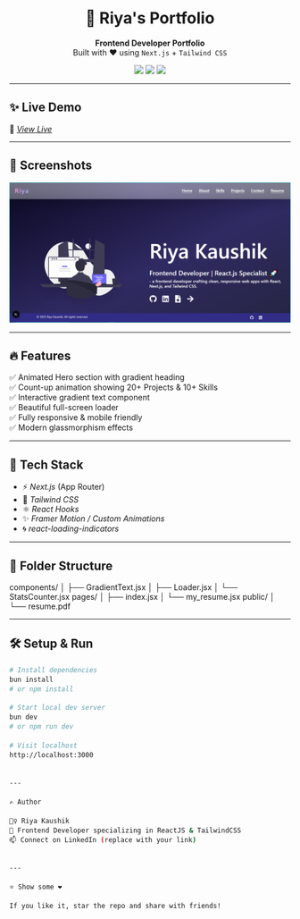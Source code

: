 
<h1 align="center">🚀 Riya's Portfolio</h1>

<p align="center">
  <b>Frontend Developer Portfolio</b> <br/>
  Built with ❤️ using <code>Next.js</code> + <code>Tailwind CSS</code>
</p>

<p align="center">
  <img src="https://img.shields.io/badge/Next.js-13-blue?style=for-the-badge&logo=next.js" />
  <img src="https://img.shields.io/badge/TailwindCSS-3-06B6D4?style=for-the-badge&logo=tailwindcss" />
  <img src="https://img.shields.io/badge/Deployed-Vercel-black?style=for-the-badge&logo=vercel" />
</p>

---

## ✨ Live Demo

🚀 *[View Live ](https://riya-kaushik-portfolio.vercel.app/)*

---

## 📸 Screenshots

![alt text](image.png)
 
---

## 🔥 Features

✅ Animated Hero section with gradient heading  
✅ Count-up animation showing 20+ Projects & 10+ Skills  
✅ Interactive gradient text component  
✅ Beautiful full-screen loader  
✅ Fully responsive & mobile friendly  
✅ Modern glassmorphism effects  

---

## 🚀 Tech Stack

- ⚡ *Next.js* (App Router)
- 🎨 *Tailwind CSS*
- ⚛️ *React Hooks*
- ✨ *Framer Motion / Custom Animations*
- 🌀 *react-loading-indicators*

---

## 📂 Folder Structure

components/ │   ├── GradientText.jsx │   ├── Loader.jsx │   └── StatsCounter.jsx pages/ │   ├── index.jsx │   └── my_resume.jsx public/ │   └── resume.pdf

---

## 🛠 Setup & Run

```bash
# Install dependencies
bun install 
# or npm install

# Start local dev server
bun dev
# or npm run dev

# Visit localhost
http://localhost:3000


---

✍️ Author

💁‍♀️ Riya Kaushik
🎨 Frontend Developer specializing in ReactJS & TailwindCSS
📫 Connect on LinkedIn (replace with your link)


---

⭐ Show some ❤️

If you like it, star the repo and share with friends!